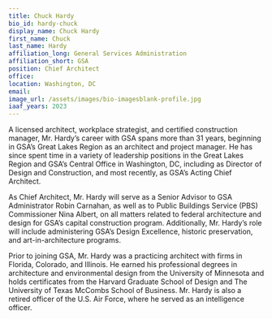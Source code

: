 ```yaml
---
title: Chuck Hardy
bio_id: hardy-chuck
display_name: Chuck Hardy
first_name: Chuck
last_name: Hardy
affiliation_long: General Services Administration
affiliation_short: GSA
position: Chief Architect
office: 
location: Washington, DC
email: 
image_url: /assets/images/bio-imagesblank-profile.jpg
iaaf_years: 2023
---
```

A licensed architect, workplace strategist, and certified construction manager, Mr. Hardy’s career with GSA spans more than 31 years, beginning in GSA’s Great Lakes Region as an architect and project manager. He has since spent time in a variety of leadership positions in the Great Lakes Region and GSA’s Central Office in Washington, DC, including as Director of Design and Construction, and most recently, as GSA’s Acting Chief Architect.

As Chief Architect, Mr. Hardy will serve as a Senior Advisor to GSA Administrator Robin Carnahan, as well as to Public Buildings Service (PBS) Commissioner Nina Albert, on all matters related to federal architecture and design for GSA’s capital construction program. Additionally, Mr. Hardy’s role will include administering GSA’s Design Excellence, historic preservation, and art-in-architecture programs.

Prior to joining GSA, Mr. Hardy was a practicing architect with firms in Florida, Colorado, and Illinois. He earned his professional degrees in architecture and environmental design from the University of Minnesota and holds certificates from the Harvard Graduate School of Design and The University of Texas McCombs School of Business. Mr. Hardy is also a retired officer of the U.S. Air Force, where he served as an intelligence officer.